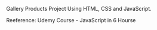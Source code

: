 Gallery Products Project Using HTML, CSS and JavaScript.

Reeference: Udemy Course - JavaScript in 6 Hourse
